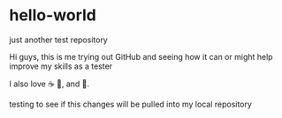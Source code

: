 # hello-world
just another test repository

Hi guys, this is me trying out GitHub and seeing how it can or might help improve my skills as a tester

I also love :coffee: :pizza:, and :dancer:. 

testing to see if this changes will be pulled into my local repository
